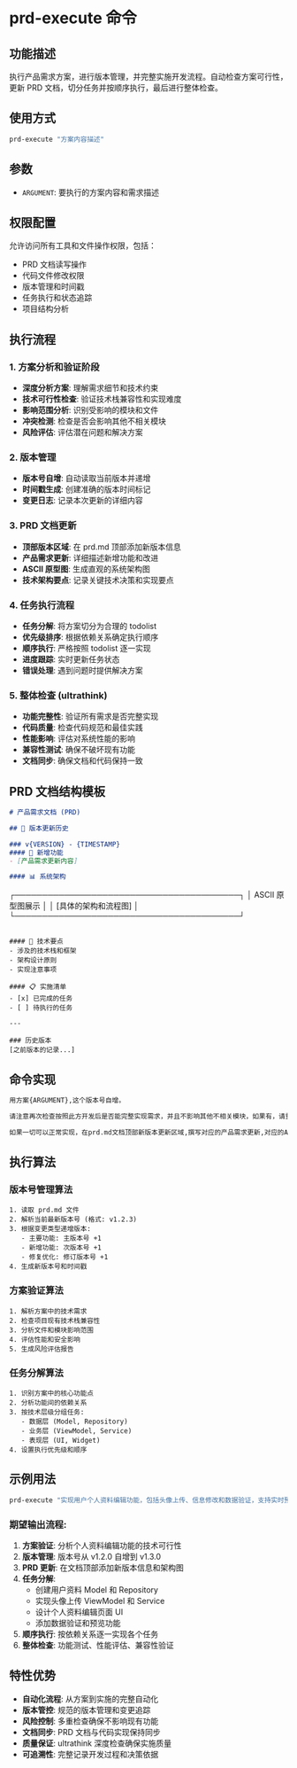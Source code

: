 # prd-execute 命令

## 功能描述
执行产品需求方案，进行版本管理，并完整实施开发流程。自动检查方案可行性，更新 PRD 文档，切分任务并按顺序执行，最后进行整体检查。

## 使用方式
```bash
prd-execute "方案内容描述"
```

## 参数
- `ARGUMENT`: 要执行的方案内容和需求描述

## 权限配置
允许访问所有工具和文件操作权限，包括：
- PRD 文档读写操作
- 代码文件修改权限
- 版本管理和时间戳
- 任务执行和状态追踪
- 项目结构分析

## 执行流程

### 1. 方案分析和验证阶段
- **深度分析方案**: 理解需求细节和技术约束
- **技术可行性检查**: 验证技术栈兼容性和实现难度
- **影响范围分析**: 识别受影响的模块和文件
- **冲突检测**: 检查是否会影响其他不相关模块
- **风险评估**: 评估潜在问题和解决方案

### 2. 版本管理
- **版本号自增**: 自动读取当前版本并递增
- **时间戳生成**: 创建准确的版本时间标记
- **变更日志**: 记录本次更新的详细内容

### 3. PRD 文档更新
- **顶部版本区域**: 在 prd.md 顶部添加新版本信息
- **产品需求更新**: 详细描述新增功能和改进
- **ASCII 原型图**: 生成直观的系统架构图
- **技术架构要点**: 记录关键技术决策和实现要点

### 4. 任务执行流程
- **任务分解**: 将方案切分为合理的 todolist
- **优先级排序**: 根据依赖关系确定执行顺序
- **顺序执行**: 严格按照 todolist 逐一实现
- **进度跟踪**: 实时更新任务状态
- **错误处理**: 遇到问题时提供解决方案

### 5. 整体检查 (ultrathink)
- **功能完整性**: 验证所有需求是否完整实现
- **代码质量**: 检查代码规范和最佳实践
- **性能影响**: 评估对系统性能的影响
- **兼容性测试**: 确保不破坏现有功能
- **文档同步**: 确保文档和代码保持一致

## PRD 文档结构模板

```markdown
# 产品需求文档 (PRD)

## 📝 版本更新历史

### v{VERSION} - {TIMESTAMP}
#### 🚀 新增功能
- [产品需求更新内容]

#### 📊 系统架构
```
┌─────────────────────────────────────────┐
│           ASCII 原型图展示               │
│        [具体的架构和流程图]              │
└─────────────────────────────────────────┘
```

#### 🔧 技术要点
- 涉及的技术栈和框架
- 架构设计原则
- 实现注意事项

#### 📋 实施清单
- [x] 已完成的任务
- [ ] 待执行的任务

---

### 历史版本
[之前版本的记录...]
```

## 命令实现

```markdown
用方案{ARGUMENT},这个版本号自增。

请注意再次检查按照此方开发后是否能完整实现需求，并且不影响其他不相关模块，如果有，请重新指定方案并和我同步。

如果一切可以正常实现，在prd.md文档顶部新版本更新区域,撰写对应的产品需求更新,对应的ASCII原型图，以及涉及到的技术架构和要点更新,然后后续的开发严格遵循此次更新，再将代码实现切分为合理的todolist,按顺序执行,执行完毕后自己做整体检查 ultrathink
```

## 执行算法

### 版本号管理算法
```
1. 读取 prd.md 文件
2. 解析当前最新版本号 (格式: v1.2.3)
3. 根据变更类型递增版本:
   - 主要功能: 主版本号 +1
   - 新增功能: 次版本号 +1
   - 修复优化: 修订版本号 +1
4. 生成新版本号和时间戳
```

### 方案验证算法
```
1. 解析方案中的技术需求
2. 检查项目现有技术栈兼容性
3. 分析文件和模块影响范围
4. 评估性能和安全影响
5. 生成风险评估报告
```

### 任务分解算法
```
1. 识别方案中的核心功能点
2. 分析功能间的依赖关系
3. 按技术层级分组任务:
   - 数据层 (Model, Repository)
   - 业务层 (ViewModel, Service)
   - 表现层 (UI, Widget)
4. 设置执行优先级和顺序
```

## 示例用法

```bash
prd-execute "实现用户个人资料编辑功能，包括头像上传、信息修改和数据验证，支持实时预览和撤销操作"
```

### 期望输出流程:

1. **方案验证**: 分析个人资料编辑功能的技术可行性
2. **版本管理**: 版本号从 v1.2.0 自增到 v1.3.0
3. **PRD 更新**: 在文档顶部添加新版本信息和架构图
4. **任务分解**:
   - 创建用户资料 Model 和 Repository
   - 实现头像上传 ViewModel 和 Service
   - 设计个人资料编辑页面 UI
   - 添加数据验证和预览功能
5. **顺序执行**: 按依赖关系逐一实现各个任务
6. **整体检查**: 功能测试、性能评估、兼容性验证

## 特性优势

- **自动化流程**: 从方案到实施的完整自动化
- **版本管控**: 规范的版本管理和变更追踪
- **风险控制**: 多重检查确保不影响现有功能
- **文档同步**: PRD 文档与代码实现保持同步
- **质量保证**: ultrathink 深度检查确保实施质量
- **可追溯性**: 完整记录开发过程和决策依据
